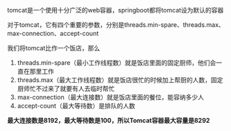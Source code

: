 tomcat是一个使用十分广泛的web容器，springboot都将tomcat设为默认的容器

对于tomcat，它有四个重要的参数，分别是threads.min-spare、threads.max、max-connection、accept-count

我们将tomcat比作一个饭店，那么

1. threads.min-spare（最小工作线程数）就是饭店里面的固定厨师，他们会一直在那里工作
2. threads.max（最大工作线程数）就是饭店很忙的时候加上帮厨的人数，固定厨师忙不过来了就要有人去临时帮忙
3. max-connection（最大连接数）就是饭店里面的餐位，能容纳多少人
4. accept-count（最大等待数）是排队的人数

**最大连接数是8192，最大等待数是100，所以Tomcat容器最大容量是8292**